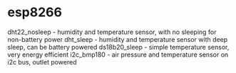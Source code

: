 # esp8266
dht22_nosleep - humidity and temperature sensor, with no sleeping for non-battery power
dht_sleep - humidity and temperature sensor with deep sleep, can be battery powered
ds18b20_sleep - simple temperature sensor, very energy efficient
i2c_bmp180 - air pressure and temperature sensor on i2c bus, outlet powered
